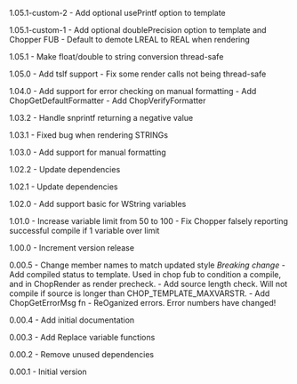 1.05.1-custom-2 - Add optional usePrintf option to template

1.05.1-custom-1 - Add optional doublePrecision option to template and Chopper FUB
				- Default to demote LREAL to REAL when rendering

1.05.1 - Make float/double to string conversion thread-safe

1.05.0 - Add tslf support 
	   - Fix some render calls not being thread-safe 

1.04.0 - Add support for error checking on manual formatting
	   - Add ChopGetDefaultFormatter
	   - Add ChopVerifyFormatter

1.03.2 - Handle snprintf returning a negative value

1.03.1 - Fixed bug when rendering STRINGs 

1.03.0 - Add support for manual formatting

1.02.2 - Update dependencies

1.02.1 - Update dependencies

1.02.0 - Add support basic for WString variables

1.01.0 - Increase variable limit from 50 to 100
	   - Fix Chopper falsely reporting successful compile if 1 variable over limit

1.00.0 - Increment version release

0.00.5 - Change member names to match updated style *Breaking change*
	   - Add compiled status to template. Used in chop fub to condition a compile, and in ChopRender as render precheck.
	   - Add source length check. Will not compile if source is longer than CHOP_TEMPLATE_MAXVARSTR.
	   - Add ChopGetErrorMsg fn
	   - ReOganized errors. Error numbers have changed!

0.00.4 - Add initial documentation

0.00.3 - Add Replace variable functions

0.00.2 - Remove unused dependencies 

0.00.1 - Initial version
